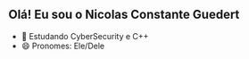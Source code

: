 ## Olá! Eu sou o Nicolas Constante Guedert

- 🌱 Estudando CyberSecurity e C++
- 😄 Pronomes: Ele/Dele
